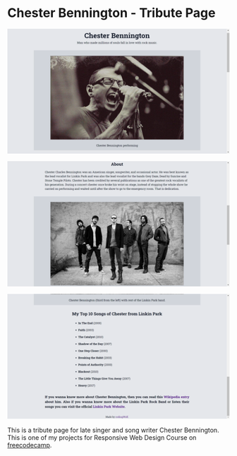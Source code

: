 # Chester Bennington - Tribute Page

![SS](img/one.png)

![SS](img/two.png)

![SS](img/three.png)

 This is a tribute page for late singer and song writer Chester Bennington. This is one of my projects for Responsive Web Design Course on [freecodecamp](freecodecamp.org).


